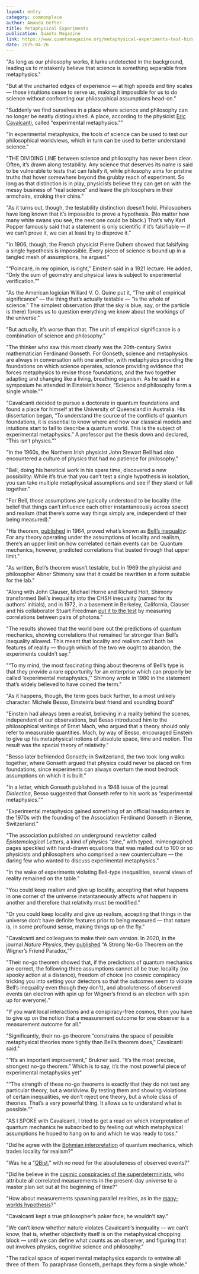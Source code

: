 ```yaml
---
layout: entry
category: commonplace
author: Amanda Gefter
title: Metaphysical Experiments
publication: Quanta Magazine
link: https://www.quantamagazine.org/metaphysical-experiments-test-hidden-assumptions-about-reality-20240730/
date: 2025-04-26
---
```


"As long as our philosophy works, it lurks undetected in the background, leading us to mistakenly believe that science is something separable from metaphysics."

"But at the uncharted edges of experience — at high speeds and tiny scales — those intuitions cease to serve us, making it impossible for us to do science without confronting our philosophical assumptions head-on."

"Suddenly we find ourselves in a place where science and philosophy can no longer be neatly distinguished. A place, according to the physicist [Eric Cavalcanti](https://experts.griffith.edu.au/8103-eric-cavalcanti), called “experimental metaphysics.”"

"In experimental metaphysics, the tools of science can be used to test our philosophical worldviews, which in turn can be used to better understand science."

"THE DIVIDING LINE between science and philosophy has never been clear. Often, it’s drawn along testability. Any science that deserves its name is said to be vulnerable to tests that can falsify it, while philosophy aims for pristine truths that hover somewhere beyond the grubby reach of experiment. So long as that distinction is in play, physicists believe they can get on with the messy business of “real science” and leave the philosophers in their armchairs, stroking their chins."

"As it turns out, though, the testability distinction doesn’t hold. Philosophers have long known that it’s impossible to prove a hypothesis. (No matter how many white swans you see, the next one could be black.) That’s why Karl Popper famously said that a statement is only scientific if it’s falsifiable — if we can’t prove it, we can at least try to disprove it."

"In 1906, though, the French physicist Pierre Duhem showed that falsifying a single hypothesis is impossible. Every piece of science is bound up in a tangled mesh of assumptions, he argued."

"“Poincaré, in my opinion, is right,” Einstein said in a 1921 lecture. He added, “Only the sum of geometry and physical laws is subject to experimental verification.”"

"As the American logician Willard V. O. Quine put it, “The unit of empirical significance” — the thing that’s actually testable — “is the whole of science.” The simplest observation (that the sky is blue, say, or the particle is there) forces us to question everything we know about the workings of the universe."

"But actually, it’s worse than that. The unit of empirical significance is a combination of science and philosophy."

"The thinker who saw this most clearly was the 20th-century Swiss mathematician Ferdinand Gonseth. For Gonseth, science and metaphysics are always in conversation with one another, with metaphysics providing the foundations on which science operates, science providing evidence that forces metaphysics to revise those foundations, and the two together adapting and changing like a living, breathing organism. As he said in a symposium he attended in Einstein’s honor, “Science and philosophy form a single whole.”"

"Cavalcanti decided to pursue a doctorate in quantum foundations and found a place for himself at the University of Queensland in Australia. His dissertation began, “To understand the source of the conflicts of quantum foundations, it is essential to know where and how our classical models and intuitions start to fail to describe a quantum world. This is the subject of experimental metaphysics.” A professor put the thesis down and declared, “This isn’t physics.”"

"In the 1960s, the Northern Irish physicist John Stewart Bell had also encountered a culture of physics that had no patience for philosophy."

"Bell, doing his heretical work in his spare time, discovered a new possibility: While it’s true that you can’t test a single hypothesis in isolation, you can take multiple metaphysical assumptions and see if they stand or fall together."

"For Bell, those assumptions are typically understood to be locality (the belief that things can’t influence each other instantaneously across space) and realism (that there’s some way things simply are, independent of their being measured)."

"His theorem, [published](https://journals.aps.org/ppf/abstract/10.1103/PhysicsPhysiqueFizika.1.195) in 1964, proved what’s known as [Bell’s inequality](https://www.quantamagazine.org/how-bells-theorem-proved-spooky-action-at-a-distance-is-real-20210720/): For any theory operating under the assumptions of locality and realism, there’s an upper limit on how correlated certain events can be. Quantum mechanics, however, predicted correlations that busted through that upper limit."

"As written, Bell’s theorem wasn’t testable, but in 1969 the physicist and philosopher Abner Shimony saw that it could be rewritten in a form suitable for the lab."

"Along with John Clauser, Michael Horne and Richard Holt, Shimony transformed Bell’s inequality into the CHSH inequality (named for its authors’ initials), and in 1972, in a basement in Berkeley, California, Clauser and his collaborator Stuart Freedman [put it to the test](https://journals.aps.org/prl/abstract/10.1103/PhysRevLett.28.938) by measuring correlations between pairs of photons."

"The results showed that the world bore out the predictions of quantum mechanics, showing correlations that remained far stronger than Bell’s inequality allowed. This meant that locality and realism can’t both be features of reality — though which of the two we ought to abandon, the experiments couldn’t say."

"“To my mind, the most fascinating thing about theorems of Bell’s type is that they provide a rare opportunity for an enterprise which can properly be called ‘experimental metaphysics,’” Shimony wrote in 1980 in the statement that’s widely believed to have coined the term."

"As it happens, though, the term goes back further, to a most unlikely character. Michele Besso, Einstein’s best friend and sounding board"

"Einstein had always been a realist, believing in a reality behind the scenes, independent of our observations, but Besso introduced him to the philosophical writings of Ernst Mach, who argued that a theory should only refer to measurable quantities. Mach, by way of Besso, encouraged Einstein to give up his metaphysical notions of absolute space, time and motion. The result was the special theory of relativity."

"Besso later befriended Gonseth; in Switzerland, the two took long walks together, where Gonseth argued that physics could never be placed on firm foundations, since experiments can always overturn the most bedrock assumptions on which it is built."

"In a letter, which Gonseth published in a 1948 issue of the journal *Dialectica*, Besso suggested that Gonseth refer to his work as “experimental metaphysics.”"

"Experimental metaphysics gained something of an official headquarters in the 1970s with the founding of the Association Ferdinand Gonseth in Bienne, Switzerland."

"The association published an underground newsletter called *Epistemological Letters*, a kind of physics “zine,” with typed, mimeographed pages speckled with hand-drawn equations that was mailed out to 100 or so physicists and philosophers who comprised a new counterculture — the daring few who wanted to discuss experimental metaphysics."

"In the wake of experiments violating Bell-type inequalities, several views of reality remained on the table."

"You could keep realism and give up locality, accepting that what happens in one corner of the universe instantaneously affects what happens in another and therefore that relativity must be modified."

"Or you could keep locality and give up realism, accepting that things in the universe don’t have definite features prior to being measured — that nature is, in some profound sense, making things up on the fly."

"Cavalcanti and colleagues to make their own version. In 2020, in the journal *Nature Physics*, they [published](https://www.nature.com/articles/s41567-020-0990-x) “A Strong No-Go Theorem on the Wigner’s Friend Paradox,”"

"Their no-go theorem showed that, if the predictions of quantum mechanics are correct, the following three assumptions cannot all be true: locality (no spooky action at a distance), freedom of choice (no cosmic conspiracy tricking you into setting your detectors so that the outcomes seem to violate Bell’s inequality even though they don’t), and absoluteness of observed events (an electron with spin up for Wigner’s friend is an electron with spin up for everyone)."

"If you want local interactions and a conspiracy-free cosmos, then you have to give up on the notion that a measurement outcome for one observer is a measurement outcome for all."

"Significantly, their no-go theorem “constrains the space of possible metaphysical theories more tightly than Bell’s theorem does,” Cavalcanti said."

"“It’s an important improvement,” Brukner said. “It’s the most precise, strongest no-go theorem.” Which is to say, it’s the most powerful piece of experimental metaphysics yet"

"“The strength of these no-go theorems is exactly that they do not test any particular theory, but a worldview. By testing them and showing violations of certain inequalities, we don’t reject one theory, but a whole class of theories. That’s a very powerful thing. It allows us to understand what is possible.”"

"AS I SPOKE with Cavalcanti, I tried to get a read on which interpretation of quantum mechanics he subscribed to by feeling out which metaphysical assumptions he hoped to hang on to and which he was ready to toss."

"Did he agree with the [Bohmian interpretation](https://www.quantamagazine.org/pilot-wave-theory-gains-experimental-support-20160516/) of quantum mechanics, which trades locality for realism?"

"Was he a “[QBist](https://www.quantamagazine.org/quantum-bayesianism-explained-by-its-founder-20150604/),” with no need for the absoluteness of observed events?"

"Did he believe in the [cosmic conspiracies of the superdeterminists](https://www.quantamagazine.org/physicists-are-closing-the-bell-test-loophole-20170207/), who attribute all correlated measurements in the present-day universe to a master plan set out at the beginning of time?"

"How about measurements spawning parallel realities, as in the [many-worlds hypothesis](https://www.quantamagazine.org/why-the-many-worlds-interpretation-has-many-problems-20181018/)?"

"Cavalcanti kept a true philosopher’s poker face; he wouldn’t say."

"We can’t know whether nature violates Cavalcanti’s inequality — we can’t know, that is, whether objectivity itself is on the metaphysical chopping block — until we can define what counts as an observer, and figuring that out involves physics, cognitive science and philosophy."

"The radical space of experimental metaphysics expands to entwine all three of them. To paraphrase Gonseth, perhaps they form a single whole."
